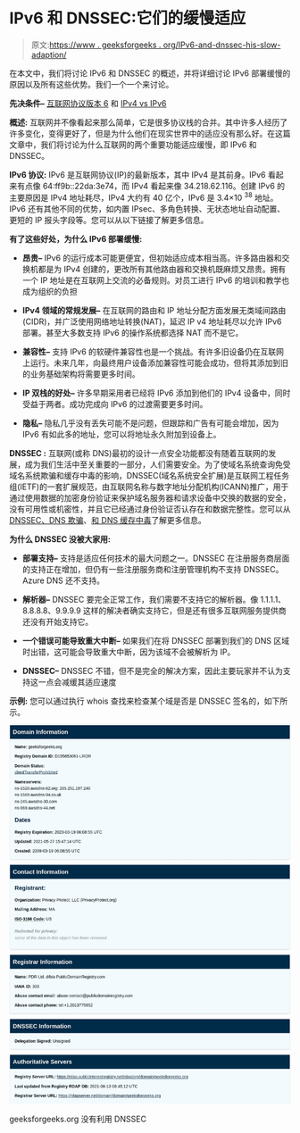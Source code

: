 # IPv6 和 DNSSEC:它们的缓慢适应

> 原文:[https://www . geeksforgeeks . org/IPv6-and-dnssec-his-slow-adaption/](https://www.geeksforgeeks.org/ipv6-and-dnssec-their-slow-adaptation/)

在本文中，我们将讨论 IPv6 和 DNSSEC 的概述，并将详细讨论 IPv6 部署缓慢的原因以及所有这些优势。我们一个一个来讨论。

**先决条件–**
[互联网协议版本 6](https://www.geeksforgeeks.org/internet-protocol-version-6-ipv6/) 和 [IPv4 vs IPv6](https://www.geeksforgeeks.org/differences-between-ipv4-and-ipv6/)

**概述:**
互联网并不像看起来那么简单，它是很多协议栈的合并。其中许多人经历了许多变化，变得更好了，但是为什么他们在现实世界中的适应没有那么好。在这篇文章中，我们将讨论为什么互联网的两个重要功能适应缓慢，即 IPv6 和 DNSSEC。

**IPv6 协议:**
IPv6 是互联网协议(IP)的最新版本，其中 IPv4 是其前身。IPv6 看起来有点像 64:ff9b::22da:3e74，而 IPv4 看起来像 34.218.62.116。创建 IPv6 的主要原因是 IPv4 地址耗尽，IPv4 大约有 40 亿个，IPv6 是 3.4×10 <sup>38</sup> 地址。IPv6 还有其他不同的优势，如内置 IPsec、多角色转换、无状态地址自动配置、更短的 IP 报头字段等。您可以从以下链接了解更多信息。

**有了这些好处，为什么 IPv6 部署缓慢:**

*   **昂贵–**
    IPv6 的运行成本可能更便宜，但初始适应成本相当高。许多路由器和交换机都是为 IPv4 创建的，更改所有其他路由器和交换机既麻烦又昂贵。拥有一个 IP 地址是在互联网上交流的必备规则。对员工进行 IPv6 的培训和教学也成为组织的负担

*   **IPv4 领域的常规发展–**
    在互联网的路由和 IP 地址分配方面发展无类域间路由(CIDR)，并广泛使用网络地址转换(NAT)，延迟 IP v4 地址耗尽以允许 IPv6 部署。甚至大多数支持 IPv6 的操作系统都选择 NAT 而不是它。

*   **兼容性–**
    支持 IPv6 的软硬件兼容性也是一个挑战。有许多旧设备仍在互联网上运行。未来几年，向最终用户设备添加兼容性可能会成功，但将其添加到旧的业务基础架构将需要更多时间。

*   **IP 双栈的好处–**
    许多早期采用者已经将 IPv6 添加到他们的 IPv4 设备中，同时受益于两者。成功完成向 IPv6 的过渡需要更多时间。

*   **隐私–**
    隐私几乎没有丢失可能不是问题，但跟踪和广告有可能会增加，因为 IPv6 有如此多的地址，您可以将地址永久附加到设备上。

**DNSSEC :**
互联网(或称 DNS)最初的设计一点安全功能都没有随着互联网的发展，成为我们生活中至关重要的一部分，人们需要安全。为了使域名系统查询免受域名系统欺骗和缓存中毒的影响，DNSSEC(域名系统安全扩展)是互联网工程任务组(IETF)的一套扩展规范，由互联网名称与数字地址分配机构(ICANN)推广，用于通过使用数据的加密身份验证来保护域名服务器和请求设备中交换的数据的安全，没有可用性或机密性，并且它已经通过身份验证否认存在和数据完整性。您可以从 [DNSSEC、DNS 欺骗](https://www.geeksforgeeks.org/dns-spoofing-or-dns-cache-poisoning/)、[和 DNS 缓存中毒](https://www.geeksforgeeks.org/dns-spoofing-or-dns-cache-poisoning/)了解更多信息。

**为什么 DNSSEC 没被大家用:**

*   **部署支持–**
    支持是适应任何技术的最大问题之一。DNSSEC 在注册服务商层面的支持正在增加，但仍有一些注册服务商和注册管理机构不支持 DNSSEC。Azure DNS 还不支持。

*   **解析器–**
    DNSSEC 要完全正常工作，我们需要不支持它的解析器。像 1.1.1.1、8.8.8.8、9.9.9.9 这样的解决者确实支持它，但是还有很多互联网服务提供商还没有开始支持它。

*   **一个错误可能导致重大中断–**
    如果我们在将 DNSSEC 部署到我们的 DNS 区域时出错，这可能会导致重大中断，因为该域不会被解析为 IP。

*   **DNSSEC–**
    DNSSEC 不错，但不是完全的解决方案，因此主要玩家并不认为支持这一点会减缓其适应速度

**示例:**
您可以通过执行 whois 查找来检查某个域是否是 DNSSEC 签名的，如下所示。

![](img/bb72532a4ec5f9b5d9750d577b69b929.png)

geeksforgeeks.org 没有利用 DNSSEC